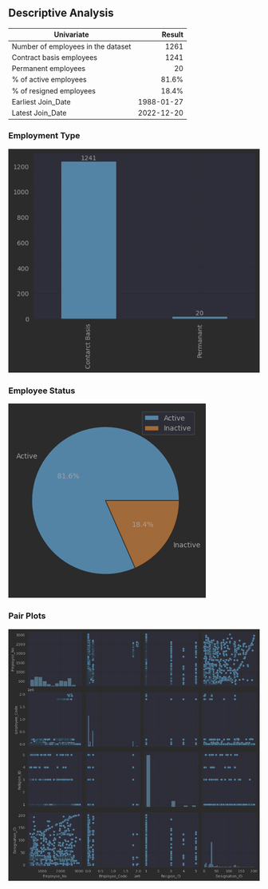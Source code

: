 ## Descriptive Analysis

| Univariate                         |     Result |
|------------------------------------|-----------:|
| Number of employees in the dataset |       1261 |
| Contract basis employees           |       1241 |
| Permanent employees                |         20 |
| % of active employees              |      81.6% |
| % of resigned employees            |      18.4% |
| Earliest Join_Date                 | 1988-01-27 |
| Latest Join_Date                   | 2022-12-20 |


### Employment Type
![img.png](img.png)

### Employee Status
![img_1.png](img_1.png)

### Pair Plots
![img_2.png](img_2.png)